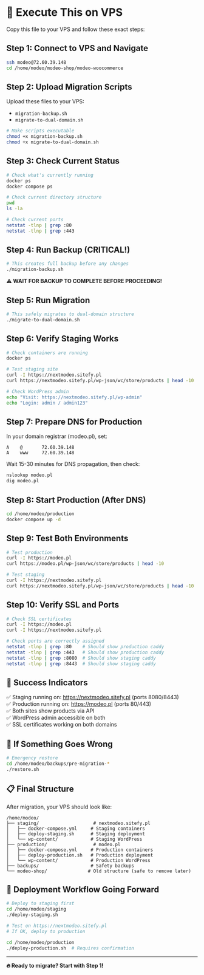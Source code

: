 # 🚀 Execute This on VPS

Copy this file to your VPS and follow these exact steps:

## Step 1: Connect to VPS and Navigate

```bash
ssh modeo@72.60.39.148
cd /home/modeo/modeo-shop/modeo-woocommerce
```

## Step 2: Upload Migration Scripts

Upload these files to your VPS:
- `migration-backup.sh`
- `migrate-to-dual-domain.sh`

```bash
# Make scripts executable
chmod +x migration-backup.sh
chmod +x migrate-to-dual-domain.sh
```

## Step 3: Check Current Status

```bash
# Check what's currently running
docker ps
docker compose ps

# Check current directory structure
pwd
ls -la

# Check current ports
netstat -tlnp | grep :80
netstat -tlnp | grep :443
```

## Step 4: Run Backup (CRITICAL!)

```bash
# This creates full backup before any changes
./migration-backup.sh
```

**⚠️ WAIT FOR BACKUP TO COMPLETE BEFORE PROCEEDING!**

## Step 5: Run Migration

```bash
# This safely migrates to dual-domain structure
./migrate-to-dual-domain.sh
```

## Step 6: Verify Staging Works

```bash
# Check containers are running
docker ps

# Test staging site
curl -I https://nextmodeo.sitefy.pl
curl https://nextmodeo.sitefy.pl/wp-json/wc/store/products | head -10

# Check WordPress admin
echo "Visit: https://nextmodeo.sitefy.pl/wp-admin"
echo "Login: admin / admin123"
```

## Step 7: Prepare DNS for Production

In your domain registrar (modeo.pl), set:
```
A    @       72.60.39.148
A    www     72.60.39.148
```

Wait 15-30 minutes for DNS propagation, then check:
```bash
nslookup modeo.pl
dig modeo.pl
```

## Step 8: Start Production (After DNS)

```bash
cd /home/modeo/production
docker compose up -d
```

## Step 9: Test Both Environments

```bash
# Test production
curl -I https://modeo.pl
curl https://modeo.pl/wp-json/wc/store/products | head -10

# Test staging  
curl -I https://nextmodeo.sitefy.pl
curl https://nextmodeo.sitefy.pl/wp-json/wc/store/products | head -10
```

## Step 10: Verify SSL and Ports

```bash
# Check SSL certificates
curl -I https://modeo.pl
curl -I https://nextmodeo.sitefy.pl

# Check ports are correctly assigned
netstat -tlnp | grep :80    # Should show production caddy
netstat -tlnp | grep :443   # Should show production caddy
netstat -tlnp | grep :8080  # Should show staging caddy
netstat -tlnp | grep :8443  # Should show staging caddy
```

## 🎉 Success Indicators

✅ Staging running on: https://nextmodeo.sitefy.pl (ports 8080/8443)  
✅ Production running on: https://modeo.pl (ports 80/443)  
✅ Both sites show products via API  
✅ WordPress admin accessible on both  
✅ SSL certificates working on both domains

## 🚨 If Something Goes Wrong

```bash
# Emergency restore
cd /home/modeo/backups/pre-migration-*
./restore.sh
```

## 📋 Final Structure

After migration, your VPS should look like:

```
/home/modeo/
├── staging/                    # nextmodeo.sitefy.pl
│   ├── docker-compose.yml     # Staging containers
│   ├── deploy-staging.sh      # Staging deployment
│   └── wp-content/            # Staging WordPress
├── production/                 # modeo.pl
│   ├── docker-compose.yml     # Production containers
│   ├── deploy-production.sh   # Production deployment
│   └── wp-content/            # Production WordPress
├── backups/                   # Safety backups
└── modeo-shop/               # Old structure (safe to remove later)
```

## 🚀 Deployment Workflow Going Forward

```bash
# Deploy to staging first
cd /home/modeo/staging
./deploy-staging.sh

# Test on https://nextmodeo.sitefy.pl
# If OK, deploy to production

cd /home/modeo/production
./deploy-production.sh  # Requires confirmation
```

---

**🔥 Ready to migrate? Start with Step 1!**